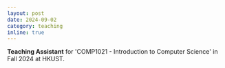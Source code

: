 ```yaml
---
layout: post
date: 2024-09-02
category: teaching
inline: true
---
```


**Teaching Assistant** for 'COMP1021 - Introduction to Computer Science' in Fall 2024 at HKUST.
